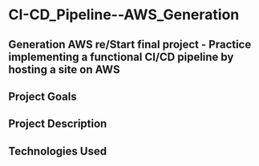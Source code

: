 # CI-CD_Pipeline--AWS_Generation

## Generation AWS re/Start final project - Practice implementing a functional CI/CD pipeline by hosting a site on AWS

## Project Goals

## Project Description

## Technologies Used


